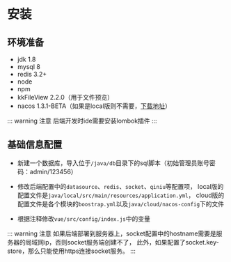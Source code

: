 # 安装

## 环境准备

- jdk 1.8
- mysql 8
- redis 3.2+
- node
- npm
- kkFileView 2.2.0（用于文件预览）
- nacos 1.3.1-BETA（如果是local版则不需要，[下载地址](https://github.com/alibaba/nacos/releases)）

::: warning 注意
后端开发时ide需要安装lombok插件
:::

## 基础信息配置

- 新建一个数据库，导入位于`/java/db`目录下的sql脚本（初始管理员账号密码：admin/123456）

- 修改后端配置中的`datasource`、`redis`、`socket`、`qiniu`等配置项，
  local版的配置文件是`java/local/src/main/resources/application.yml`，
  cloud版的配置文件是各个模块的`boostrap.yml`以及`java/cloud/nacos-config`下的文件

- 根据注释修改`vue/src/config/index.js`中的变量

::: warning 注意
如果后端部署到服务器上，socket配置中的hostname需要是服务器的局域网ip，否则socket服务端创建不了，
此外，如果配置了socket.key-store，那么只能使用https连接socket服务。
:::
